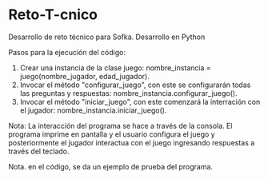 # Reto-T-cnico
Desarrollo de reto técnico para Sofka. Desarrollo en Python

Pasos para la ejecución del código:

1. Crear una instancia de la clase juego: nombre_instancia = juego(nombre_jugador, edad_jugador).
2. Invocar el método "configurar_juego", con este se configurarán todas las preguntas y respuestas: nombre_instancia.configurar_juego().
3. Invocar el método "iniciar_juego", con este comenzará la interración con el jugador: nombre_instancia.iniciar_juego().

Nota: La interacción del programa se hace a través de la consola. El programa imprime en pantalla y el usuario configura el juego y posteriormente el jugador interactua con el juego ingresando respuestas a través del teclado.

Nota. en el código, se da un ejemplo de prueba del programa.
